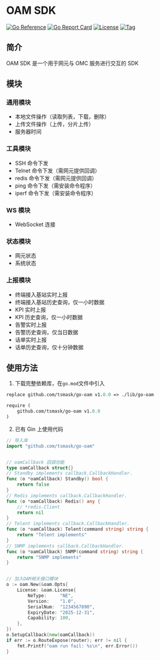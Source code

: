 # OAM SDK

[![Go Reference](https://pkg.go.dev/badge/github.com/olekukonko/tablewriter.svg)](https://pkg.go.dev/github.com/tsmask/go-oam)
[![Go Report Card](https://goreportcard.com/badge/github.com/tsmask/go-oam)](https://goreportcard.com/report/github.com/tsmask/go-oam)
[![License](https://img.shields.io/badge/license-AGPL3-blue.svg)](LICENSE)
[![Tag](https://img.shields.io/badge/TAG-list-success)](https://proxy.golang.org/github.com/tsmask/go-oam/@v/list)

## 简介

OAM SDK 是一个用于网元与 OMC 服务进行交互的 SDK

## 模块

### 通用模块

- 本地文件操作（读取列表，下载，删除）
- 上传文件操作（上传，分片上传）
- 服务器时间

### 工具模块

- SSH 命令下发
- Telnet 命令下发（需网元提供回调）
- redis 命令下发（需网元提供回调）
- ping 命令下发（需安装命令程序）
- iperf 命令下发（需安装命令程序）

### WS 模块

- WebSocket 连接

### 状态模块

- 网元状态
- 系统状态

### 上报模块

- 终端接入基站实时上报
- 终端接入基站历史查询，仅一小时数据
- KPI 实时上报
- KPI 历史查询，仅一小时数据
- 告警实时上报
- 告警历史查询，仅当日数据
- 话单实时上报
- 话单历史查询，仅十分钟数据

## 使用方法

1. 下载完整依赖库，在`go.mod`文件中引入

```mod
replace github.com/tsmask/go-oam v1.0.0 => ./lib/go-oam

require (
	github.com/tsmask/go-oam v1.0.0
)
```

2. 已有 Gin 上使用代码

```go
// 导入库
import "github.com/tsmask/go-oam"


// oamCallback 回调功能
type oamCallback struct{}
// Standby implements callback.CallbackHandler.
func (o *oamCallback) Standby() bool {
	return false
}
// Redis implements callback.CallbackHandler.
func (o *oamCallback) Redis() any {
	// *redis.Client
	return nil
}
// Telent implements callback.CallbackHandler.
func (o *oamCallback) Telent(command string) string {
	return "Telent implements"
}
// SNMP implements callback.CallbackHandler.
func (o *oamCallback) SNMP(command string) string {
	return "SNMP implements"
}


// 加入OAM相关接口模块
o := oam.New(&oam.Opts{
    License: &oam.License{
        NeType:     "NE",
        Version:    "1.0",
        SerialNum:  "1234567890",
        ExpiryDate: "2025-12-31",
        Capability: 100,
    },
})
o.SetupCallback(new(oamCallback))
if err := o.RouteExpose(router); err != nil {
    fmt.Printf("oam run fail: %s\n", err.Error())
}

```
